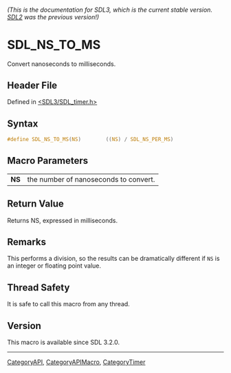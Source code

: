 ###### (This is the documentation for SDL3, which is the current stable version. [SDL2](https://wiki.libsdl.org/SDL2/) was the previous version!)
# SDL_NS_TO_MS

Convert nanoseconds to milliseconds.

## Header File

Defined in [<SDL3/SDL_timer.h>](https://github.com/libsdl-org/SDL/blob/main/include/SDL3/SDL_timer.h)

## Syntax

```c
#define SDL_NS_TO_MS(NS)        ((NS) / SDL_NS_PER_MS)
```

## Macro Parameters

|        |                                       |
| ------ | ------------------------------------- |
| **NS** | the number of nanoseconds to convert. |

## Return Value

Returns NS, expressed in milliseconds.

## Remarks

This performs a division, so the results can be dramatically different if
`NS` is an integer or floating point value.

## Thread Safety

It is safe to call this macro from any thread.

## Version

This macro is available since SDL 3.2.0.

----
[CategoryAPI](CategoryAPI), [CategoryAPIMacro](CategoryAPIMacro), [CategoryTimer](CategoryTimer)

